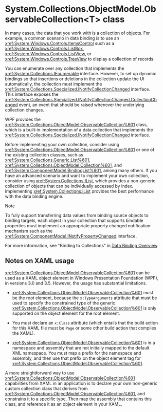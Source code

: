 # System.Collections.ObjectModel.ObservableCollection\<T> class

In many cases, the data that you work with is a collection of objects. For example, a common scenario in data binding is to use an <xref:System.Windows.Controls.ItemsControl> such as a <xref:System.Windows.Controls.ListBox>, <xref:System.Windows.Controls.ListView>, or <xref:System.Windows.Controls.TreeView> to display a collection of records.

You can enumerate over any collection that implements the <xref:System.Collections.IEnumerable> interface. However, to set up dynamic bindings so that insertions or deletions in the collection update the UI automatically, the collection must implement the <xref:System.Collections.Specialized.INotifyCollectionChanged> interface. This interface exposes the <xref:System.Collections.Specialized.INotifyCollectionChanged.CollectionChanged> event, an event that should be raised whenever the underlying collection changes.

WPF provides the <xref:System.Collections.ObjectModel.ObservableCollection%601> class, which is a built-in implementation of a data collection that implements the <xref:System.Collections.Specialized.INotifyCollectionChanged> interface.

Before implementing your own collection, consider using <xref:System.Collections.ObjectModel.ObservableCollection%601> or one of the existing collection classes, such as <xref:System.Collections.Generic.List%601>, <xref:System.Collections.ObjectModel.Collection%601>, and <xref:System.ComponentModel.BindingList%601>, among many others. If you have an advanced scenario and want to implement your own collection, consider using <xref:System.Collections.IList>, which provides a non-generic collection of objects that can be individually accessed by index. Implementing <xref:System.Collections.IList> provides the best performance with the data binding engine.

> [!NOTE]
> To fully support transferring data values from binding source objects to binding targets, each object in your collection that supports bindable properties must implement an appropriate property changed notification mechanism such as the <xref:System.ComponentModel.INotifyPropertyChanged> interface.

For more information, see "Binding to Collections" in [Data Binding Overview](/dotnet/framework/wpf/data/data-binding-overview).

## Notes on XAML usage

<xref:System.Collections.ObjectModel.ObservableCollection%601> can be used as a XAML object element in Windows Presentation Foundation (WPF), in versions 3.0 and 3.5. However, the usage has substantial limitations.

- <xref:System.Collections.ObjectModel.ObservableCollection%601> must be the root element, because the `x:TypeArguments` attribute that must be used to specify the constrained type of the generic <xref:System.Collections.ObjectModel.ObservableCollection%601> is only supported on the object element for the root element.

- You must declare an `x:Class` attribute (which entails that the build action for this XAML file must be `Page` or some other build action that compiles the XAML).

- <xref:System.Collections.ObjectModel.ObservableCollection%601> is in a namespace and assembly that are not initially mapped to the default XML namespace. You must map a prefix for the namespace and assembly, and then use that prefix on the object element tag for <xref:System.Collections.ObjectModel.ObservableCollection%601>.

A more straightforward way to use <xref:System.Collections.ObjectModel.ObservableCollection%601> capabilities from XAML in an application is to declare your own non-generic custom collection class that derives from <xref:System.Collections.ObjectModel.ObservableCollection%601>, and constrains it to a specific type. Then map the assembly that contains this class, and reference it as an object element in your XAML.
